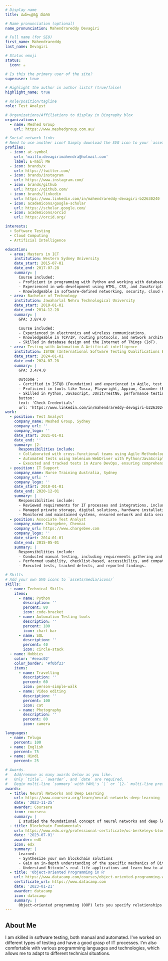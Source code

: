 ```yaml
---
# Display name
title: మహేంద్రరెడ్డి దేవగిరి

# Name pronunciation (optional)
name_pronunciation: Mahendrareddy Devagiri

# Full name (for SEO)
first_name: Mahendrareddy
last_name: Devagiri

# Status emoji
status:
  icon: ☕️

# Is this the primary user of the site?
superuser: true

# Highlight the author in author lists? (true/false)
highlight_name: true

# Role/position/tagline
role: Test Analyst

# Organizations/Affiliations to display in Biography blox
organizations:
  - name: Meshed Group
    url: https://www.meshedgroup.com.au/

# Social network links
# Need to use another icon? Simply download the SVG icon to your `assets/media/icons/` folder.
profiles:
  - icon: at-symbol
    url: 'mailto:devagirimahendra@hotmail.com'
    label: E-mail Me
  - icon: brands/x
    url: https://twitter.com/
  - icon: brands/instagram
    url: https://www.instagram.com/
  - icon: brands/github
    url: https://github.com/
  - icon: brands/linkedin
    url: https://www.linkedin.com/in/mahendrareddy-devagiri-b22630240
  - icon: academicons/google-scholar
    url: https://scholar.google.com/
  - icon: academicons/orcid
    url: https://orcid.org/

interests:
  - Software Testing
  - Cloud Computing
  - Artificial Intelligence

education:
  - area: Masters in ICT
    institution: Western Sydney University
    date_start: 2015-07-01
    date_end: 2017-07-28
    summary: |
      Course included:
      - Proficient in programming with Python and working with database systems like SQL.
      - Experienced in web development using HTML, CSS, and JavaScript.
      - Knowledgeable in software-defined networking, security, cloud computing, and project management.
  - area: Bachelor of Technology
    institution: Jawaharlal Nehru Technological University
    date_start: 2010-01-01
    date_end: 2014-12-28
    summary: |
      GPA: 3.8/4.0

      Course included:
      - Experienced in electronics and wireless communications.
      - Knowledgeable in TCP/IP, routing protocols, and network architecture.
      - Skilled in database design and the Internet of Things (IoT).
  - area: Testing with Automation & Artificial intelligence 
    institution: ISTQB (International Software Testing Qualifications Board)
    date_start: 2024-01-01
    date_end: 2024-07-28
    summary: |
      GPA: 3.4/4.0
      
      Outcome :
      - Certified in ISTQB (Foundation) and experienced in Agile, test automation, and cloud infrastructure (AWS, Azure, Oracle).
      - Proficient in tools like Tosca, Playwright, Appium, Cucumber (BDD), Bugzilla, Git, SQL, Postman (API testing), and collaboration tools like JIRA, Confluence, Azure DevOps, and Slack, with experience across Windows, Linux, and MacOS.
      - Skilled in Python, JavaScript, JUnit/TestNG, performance testing, penetration testing, mobile testing, unit testing, Java, NoSQL databases, cloud testing, virtualization, containerization, cloud-based LLM fine-tuning, AI chatbot creation, and big data, with strong academic scores in GRE (305/340) and PTE (82/90).
      button:
      text: 'Check Credentials'
      url: 'https://www.linkedin.com/in/mahendrareddy-devagiri-b22630240'
work:
  - position: Test Analyst
    company_name: Meshed Group, Sydney
    company_url: ''
    company_logo: ''
    date_start: 2021-01-01
    date_end: ''
    summary: |2-
      Responsibilities include:
      - Collaborated with cross-functional teams using Agile Methodology to review requirements, lead testing efforts, and ensure alignment with project goals across various test phases.
      - Automated tests using Selenium WebDriver with Python/JavaScript and Jenkins, developing and maintaining test automation frameworks.
      - Executed and tracked tests in Azure DevOps, ensuring comprehensive test coverage and high-quality standards throughout the software development lifecycle.
  - position: IT Support
    company_name: Nurse Training Australia, Sydney
    company_url: ''
    company_logo: ''
    date_start: 2018-01-01
    date_end: 2020-12-01
    summary: |
      Responsibilities include:
      - Reviewed requirements for IT processes and integrations, including Student Management systems like VETtrak, RTO-Manager, Online Systems, Canvas, and E-zone.
      - Managed private storage, digital solutions, hardware installation, software configuration, networks, printers, scanners, and provided technical support for various systems.
      - Monitored and maintained systems, ensured network and data security, managed network access, backup systems, timely response to technical issues, account setup, and created IT documentation and tutorials.
  - position: Associate Test Analyst
    company_name: Chargebee, Chennai
    company_url: https://www.chargebee.com
    company_logo: ''
    date_start: 2014-01-01
    date_end: 2015-05-01
    summary: |
      Responsibilities include:
      - Conducted manual testing, including requirements gathering and test case creation.
      - Performed usability, checklist-based, accessibility, and compatibility testing.
      - Executed tests, tracked defects, and reported findings.

# Skills
# Add your own SVG icons to `assets/media/icons/`
skills:
  - name: Technical Skills
    items:
      - name: Python
        description: ''
        percent: 80
        icon: code-bracket
      - name: Automation Testing tools
        description: ''
        percent: 100
        icon: chart-bar
      - name: SQL
        description: ''
        percent: 40
        icon: circle-stack
  - name: Hobbies
    color: '#eeac02'
    color_border: '#f0bf23'
    items:
      - name: Travelling
        description: ''
        percent: 60
        icon: person-simple-walk
      - name: Video editing
        description: ''
        percent: 100
        icon: cat
      - name: Photography
        description: ''
        percent: 80
        icon: camera

languages:
  - name: Telugu
    percent: 100
  - name: English
    percent: 75
  - name: Hindi
    percent: 25

# Awards.
#   Add/remove as many awards below as you like.
#   Only `title`, `awarder`, and `date` are required.
#   Begin multi-line `summary` with YAML's `|` or `|2-` multi-line prefix and indent 2 spaces below.
awards:
  - title: Neural Networks and Deep Learning
    url: https://www.coursera.org/learn/neural-networks-deep-learning
    date: '2023-11-25'
    awarder: Coursera
    icon: coursera
    summary: |
      I studied the foundational concept of neural networks and deep learning. By the end, I was familiar with the significant technological trends driving the rise of deep learning; build, train, and apply fully connected deep neural networks; implement efficient (vectorized) neural networks; identify key parameters in a neural network’s architecture; and apply deep learning to your own applications.
  - title: Blockchain Fundamentals
    url: https://www.edx.org/professional-certificate/uc-berkeleyx-blockchain-fundamentals
    date: '2023-07-01'
    awarder: edX
    icon: edx
    summary: |
      Learned:
      - Synthesize your own blockchain solutions
      - Gain an in-depth understanding of the specific mechanics of Bitcoin
      - Understand Bitcoin’s real-life applications and learn how to attack and destroy Bitcoin, Ethereum, smart contracts and Dapps, and alternatives to Bitcoin’s Proof-of-Work consensus algorithm
  - title: 'Object-Oriented Programming in R'
    url: https://www.datacamp.com/courses/object-oriented-programming-with-s3-and-r6-in-r
    certificate_url: https://www.datacamp.com
    date: '2023-01-21'
    awarder: datacamp
    icon: datacamp
    summary: |
      Object-oriented programming (OOP) lets you specify relationships between functions and the objects that they can act on, helping you manage complexity in your code. This is an intermediate level course, providing an introduction to OOP, using the S3 and R6 systems. S3 is a great day-to-day R programming tool that simplifies some of the functions that you write. R6 is especially useful for industry-specific analyses, working with web APIs, and building GUIs.
---
```


## About Me

I am skilled in software testing, both manual and automated. I've worked on different types of testing and have a good grasp of IT processes. I'm also comfortable with various programming languages and technologies, which allows me to adapt to different technical situations.
